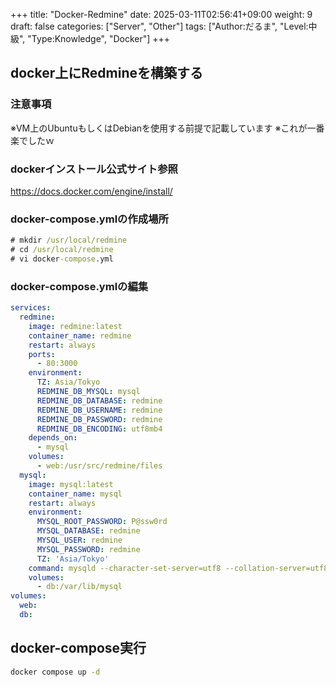 +++
title: "Docker-Redmine"
date: 2025-03-11T02:56:41+09:00
weight: 9
draft: false
categories: ["Server", "Other"]
tags: ["Author:だるま", "Level:中級", "Type:Knowledge", "Docker"]
+++

## docker上にRedmineを構築する

### 注意事項

※VM上のUbuntuもしくはDebianを使用する前提で記載しています
※これが一番楽でしたｗ

### dockerインストール公式サイト参照
https://docs.docker.com/engine/install/

### docker-compose.ymlの作成場所

```cmd
# mkdir /usr/local/redmine
# cd /usr/local/redmine
# vi docker-compose.yml
```

### docker-compose.ymlの編集

```yml
services:
  redmine:
    image: redmine:latest
    container_name: redmine
    restart: always
    ports:
      - 80:3000
    environment:
      TZ: Asia/Tokyo
      REDMINE_DB_MYSQL: mysql
      REDMINE_DB_DATABASE: redmine
      REDMINE_DB_USERNAME: redmine
      REDMINE_DB_PASSWORD: redmine
      REDMINE_DB_ENCODING: utf8mb4
    depends_on:
      - mysql
    volumes:
      - web:/usr/src/redmine/files
  mysql:
    image: mysql:latest
    container_name: mysql
    restart: always
    environment:
      MYSQL_ROOT_PASSWORD: P@ssw0rd
      MYSQL_DATABASE: redmine
      MYSQL_USER: redmine
      MYSQL_PASSWORD: redmine
      TZ: 'Asia/Tokyo'
    command: mysqld --character-set-server=utf8 --collation-server=utf8_unicode_ci
    volumes:
      - db:/var/lib/mysql
volumes:
  web:
  db:
```

  ## docker-compose実行
 ```cmd
 docker compose up -d
 ```
